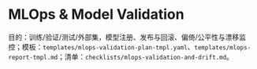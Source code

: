 # MLOps & Model Validation

目的：训练/验证/测试/外部集，模型注册、发布与回滚、偏倚/公平性与漂移监控；模板：`templates/mlops-validation-plan-tmpl.yaml`、`templates/mlops-report-tmpl.md`；清单：`checklists/mlops-validation-and-drift.md`。
